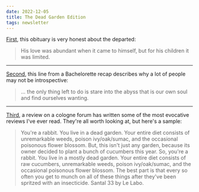 ```yaml
---
date: 2022-12-05
title: The Dead Garden Edition
tags: newsletter
---
```


[First](https://www.jacksonville.com/obituaries/pfla0245589), this obituary is very honest about the departed:

> His love was abundant when it came to himself, but for his children it was limited.
___

[Second](https://www.vulture.com/article/the-bachelorette-recap-season-19-episode-3-week-three.html), this line from a Bachelorette recap describes why a lot of people may not be introspective:

> ... the only thing left to do is stare into the abyss that is our own soul and find ourselves wanting.
___

[Third](https://basenotes.com/reviews/26227595), a review on a cologne forum has written some of the most evocative reviews I've ever read. They're all worth looking at, but here's a sample:

> You're a rabbit. You live in a dead garden. Your entire diet consists of unremarkable weeds, poison ivy/oak/sumac, and the occasional poisonous flower blossom. But, this isn't just any garden, because its owner decided to plant a bunch of cucumbers this year. So, you're a rabbit. You live in a mostly dead garden. Your entire diet consists of raw cucumbers, unremarkable weeds, poison ivy/oak/sumac, and the occasional poisonous flower blossom. The best part is that every so often you get to munch on all of these things after they've been spritzed with an insecticide. Santal 33 by Le Labo.
